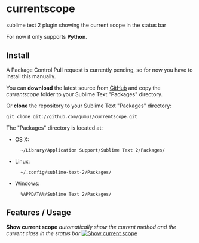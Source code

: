 currentscope
============

sublime text 2 plugin showing the current scope in the status bar

For now it only supports **Python**.


Install
-------

A Package Control Pull request is currently pending, so for now you have to install this manually.

You can **download** the latest source from [GitHub](https://github.com/gumuz/currentscope/zipball/master) and copy the *currentscope* folder to your Sublime Text "Packages" directory.

Or **clone** the repository to your Sublime Text "Packages" directory:

    git clone git://github.com/gumuz/currentscope.git


The "Packages" directory is located at:

* OS X:

        ~/Library/Application Support/Sublime Text 2/Packages/

* Linux:

        ~/.config/sublime-text-2/Packages/

* Windows:

        %APPDATA%/Sublime Text 2/Packages/

Features / Usage
----------------

**Show current scope** *automatically show the current method and the current class in the status bar*
[![Show current scope](http://i.imgur.com/x2kAx.png)](http://i.imgur.com/x2kAx.png)